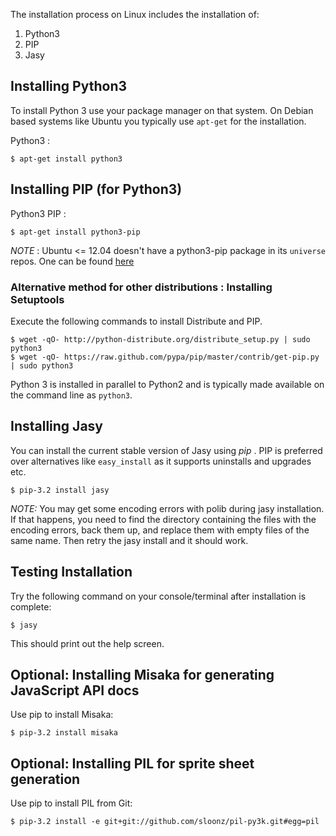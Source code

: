 The installation process on Linux includes the installation of:

1. Python3
2. PIP
3. Jasy


Installing Python3
------------------

To install Python 3 use your package manager on that system. On Debian based systems like Ubuntu you typically use `apt-get` for the installation. 

Python3 : 

    $ apt-get install python3


Installing PIP (for Python3)
----------------------------

Python3 PIP :

    $ apt-get install python3-pip

_NOTE_ : Ubuntu <= 12.04 doesn't have a python3-pip package in its `universe` repos. One can be found [here](http://ubuntu.mirror.cambrium.nl/ubuntu//pool/universe/p/python-pip/python3-pip_1.1-3_all.deb)

### Alternative method for other distributions : Installing Setuptools

Execute the following commands to install Distribute and PIP.

    $ wget -qO- http://python-distribute.org/distribute_setup.py | sudo python3
    $ wget -qO- https://raw.github.com/pypa/pip/master/contrib/get-pip.py | sudo python3

Python 3 is installed in parallel to Python2 and is typically made available on the command line as `python3`.

Installing Jasy
---------------

You can install the current stable version of Jasy using _pip_ . PIP is preferred over alternatives like `easy_install` as it supports uninstalls and upgrades etc. 

    $ pip-3.2 install jasy

_NOTE:_ You may get some encoding errors with polib during jasy installation. If that happens, you need to find the directory containing the files with the encoding errors, back them up, and replace them with empty files of the same name. Then retry the jasy install and it should work.



Testing Installation
--------------------

Try the following command on your console/terminal after installation is complete:

    $ jasy

This should print out the help screen.



Optional: Installing Misaka for generating JavaScript API docs
--------------------------------------------------------------

Use pip to install Misaka: 

    $ pip-3.2 install misaka


Optional: Installing PIL for sprite sheet generation
----------------------------------------------------

Use pip to install PIL from Git: 

    $ pip-3.2 install -e git+git://github.com/sloonz/pil-py3k.git#egg=pil
